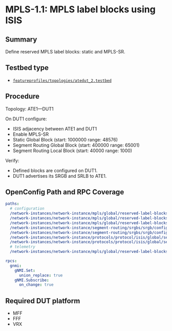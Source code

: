 # MPLS-1.1: MPLS label blocks using ISIS

## Summary

Define reserved MPLS label blocks: static and MPLS-SR.

## Testbed type

*  [`featureprofiles/topologies/atedut_2.testbed`](https://github.com/openconfig/featureprofiles/blob/main/topologies/atedut_2.testbed)

## Procedure

Topology: ATE1—DUT1

On DUT1 configure:

*   ISIS adjacency between ATE1 and DUT1
*   Enable MPLS-SR
*   Static Global Block (start: 1000000 range: 48576)
*   Segment Routing Global Block (start: 400000 range: 65001)
*   Segment Routing Local Block (start: 40000 range: 1000)

Verify:

*   Defined blocks are configured on DUT1.
*   DUT1 advertises its SRGB and SRLB to ATE1.


## OpenConfig Path and RPC Coverage

```yaml
paths:
  # configuration
  /network-instances/network-instance/mpls/global/reserved-label-blocks/reserved-label-block/config/local-id:
  /network-instances/network-instance/mpls/global/reserved-label-blocks/reserved-label-block/config/lower-bound:
  /network-instances/network-instance/mpls/global/reserved-label-blocks/reserved-label-block/config/upper-bound:
  /network-instances/network-instance/segment-routing/srgbs/srgb/config/local-id:
  /network-instances/network-instance/segment-routing/srgbs/srgb/config/mpls-label-blocks:
  /network-instances/network-instance/protocols/protocol/isis/global/segment-routing/config/srgb:
  /network-instances/network-instance/protocols/protocol/isis/global/segment-routing/config/srlb:
  # telemetry
  /network-instances/network-instance/mpls/global/reserved-label-blocks/reserved-label-block/state:

rpcs:
  gnmi:
    gNMI.Set:
      union_replace: true
    gNMI.Subscribe:
      on_change: true
```

## Required DUT platform

* MFF
* FFF
* VRX